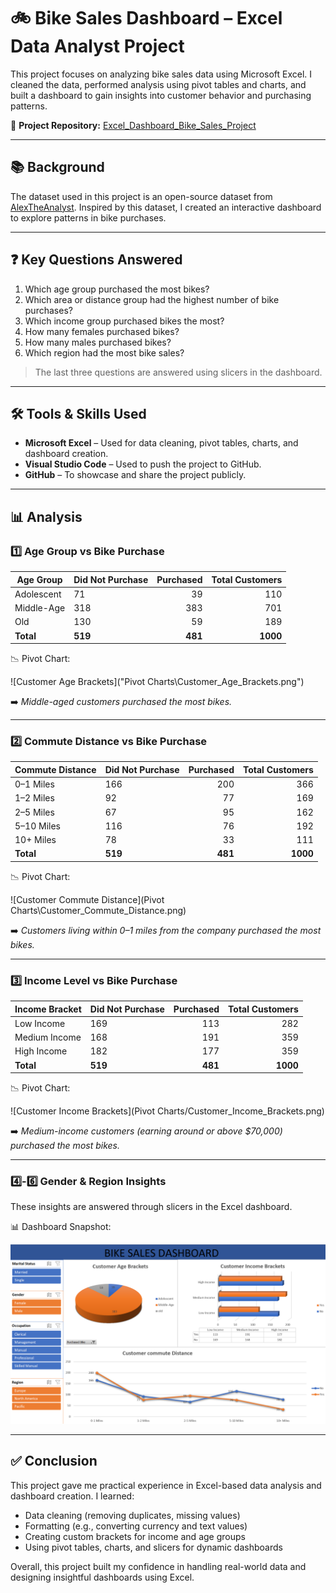 
# 🚲 Bike Sales Dashboard – Excel Data Analyst Project

This project focuses on analyzing bike sales data using Microsoft Excel. I cleaned the data, performed analysis using pivot tables and charts, and built a dashboard to gain insights into customer behavior and purchasing patterns.

📌 **Project Repository:** [Excel\_Dashboard\_Bike\_Sales\_Project](https://github.com/SOWMYA0408/Excel_Dashboard_Bike_Sales_Project)

---

## 📚 Background

The dataset used in this project is an open-source dataset from [AlexTheAnalyst](/Input_Raw%20Data/Bike_Sales_Project.xlsx). Inspired by this dataset, I created an interactive dashboard to explore patterns in bike purchases.

---

## ❓ Key Questions Answered

1. Which age group purchased the most bikes?
2. Which area or distance group had the highest number of bike purchases?
3. Which income group purchased bikes the most?
4. How many females purchased bikes?
5. How many males purchased bikes?
6. Which region had the most bike sales?

> The last three questions are answered using slicers in the dashboard.

---

## 🛠 Tools & Skills Used

* **Microsoft Excel** – Used for data cleaning, pivot tables, charts, and dashboard creation.
* **Visual Studio Code** – Used to push the project to GitHub.
* **GitHub** – To showcase and share the project publicly.

---

## 📊 Analysis

### 1️⃣ Age Group vs Bike Purchase

| Age Group  | Did Not Purchase | Purchased | Total Customers |
| ---------- | ---------------- | --------: | --------------: |
| Adolescent | 71               |        39 |             110 |
| Middle-Age | 318              |       383 |             701 |
| Old        | 130              |        59 |             189 |
| **Total**  | **519**          |   **481** |        **1000** |

📉 Pivot Chart:

![Customer Age Brackets]("Pivot Charts\Customer_Age_Brackets.png")

➡️ *Middle-aged customers purchased the most bikes.*

---

### 2️⃣ Commute Distance vs Bike Purchase

| Commute Distance | Did Not Purchase | Purchased | Total Customers |
| ---------------- | ---------------- | --------: | --------------: |
| 0–1 Miles        | 166              |       200 |             366 |
| 1–2 Miles        | 92               |        77 |             169 |
| 2–5 Miles        | 67               |        95 |             162 |
| 5–10 Miles       | 116              |        76 |             192 |
| 10+ Miles        | 78               |        33 |             111 |
| **Total**        | **519**          |   **481** |        **1000** |

📉 Pivot Chart:

!\[Customer Commute Distance]\(Pivot Charts\Customer_Commute_Distance.png)

➡️ *Customers living within 0–1 miles from the company purchased the most bikes.*

---

### 3️⃣ Income Level vs Bike Purchase

| Income Bracket | Did Not Purchase | Purchased | Total Customers |
| -------------- | ---------------- | --------: | --------------: |
| Low Income     | 169              |       113 |             282 |
| Medium Income  | 168              |       191 |             359 |
| High Income    | 182              |       177 |             359 |
| **Total**      | **519**          |   **481** |        **1000** |

📉 Pivot Chart:

![Customer Income Brackets](Pivot Charts/Customer_Income_Brackets.png)

➡️ *Medium-income customers (earning around or above \$70,000) purchased the most bikes.*

---

### 4️⃣-6️⃣ Gender & Region Insights

These insights are answered through slicers in the Excel dashboard.

📊 Dashboard Snapshot:

![Bike Sales Dashboard](Dashboard/Bike_Sales_Dashboard.png)

---

## ✅ Conclusion

This project gave me practical experience in Excel-based data analysis and dashboard creation. I learned:

* Data cleaning (removing duplicates, missing values)
* Formatting (e.g., converting currency and text values)
* Creating custom brackets for income and age groups
* Using pivot tables, charts, and slicers for dynamic dashboards

Overall, this project built my confidence in handling real-world data and designing insightful dashboards using Excel.


